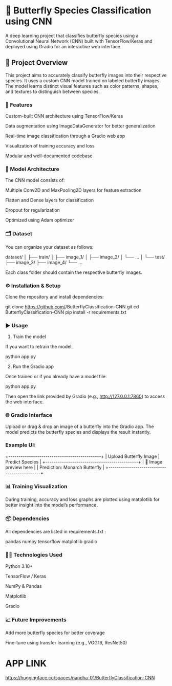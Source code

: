 # 🦋 Butterfly Species Classification using CNN

A deep learning project that classifies butterfly species using a Convolutional Neural Network (CNN) built with TensorFlow/Keras and deployed using Gradio for an interactive web interface.

## 📘 Project Overview

This project aims to accurately classify butterfly images into their respective species. It uses a custom CNN model trained on labeled butterfly images. The model learns distinct visual features such as color patterns, shapes, and textures to distinguish between species.

### 🚀 Features

Custom-built CNN architecture using TensorFlow/Keras

Data augmentation using ImageDataGenerator for better generalization

Real-time image classification through a Gradio web app

Visualization of training accuracy and loss

Modular and well-documented codebase

### 🧠 Model Architecture

The CNN model consists of:

Multiple Conv2D and MaxPooling2D layers for feature extraction

Flatten and Dense layers for classification

Dropout for regularization

Optimized using Adam optimizer

### 🗂️ Dataset

You can organize your dataset as follows:

dataset/
│
├── train/
│   ├── image_1/
│   ├── image_2/
│   └── ...
│
└── test/
    ├── image_3/
    ├── image_4/
    └── ...


Each class folder should contain the respective butterfly images.

### ⚙️ Installation & Setup

Clone the repository and install dependencies:

git clone https://github.com/<your-username>/ButterflyClassification-CNN.git
cd ButterflyClassification-CNN
pip install -r requirements.txt

### ▶️ Usage
1. Train the model

If you want to retrain the model:

python app.py

2. Run the Gradio app

Once trained or if you already have a model file:

python app.py


Then open the link provided by Gradio (e.g., http://127.0.0.1:7860) to access the web interface.

### 🌐 Gradio Interface

Upload or drag & drop an image of a butterfly into the Gradio app.
The model predicts the butterfly species and displays the result instantly.

### Example UI:

+---------------------------------------------+
| Upload Butterfly Image  | Predict Species  |
+---------------------------------------------+
| 🦋 Image preview here                     |
| Prediction: Monarch Butterfly              |
+---------------------------------------------+

### 📊 Training Visualization

During training, accuracy and loss graphs are plotted using matplotlib for better insight into the model’s performance.

### 📦 Dependencies

All dependencies are listed in requirements.txt
:

pandas
numpy
tensorflow
matplotlib
gradio

### 🧑‍💻 Technologies Used

Python 3.10+

TensorFlow / Keras

NumPy & Pandas

Matplotlib

Gradio

### 📈 Future Improvements

Add more butterfly species for better coverage

Fine-tune using transfer learning (e.g., VGG16, ResNet50)

# APP LINK

https://huggingface.co/spaces/nandha-01/ButterflyClassification-CNN
